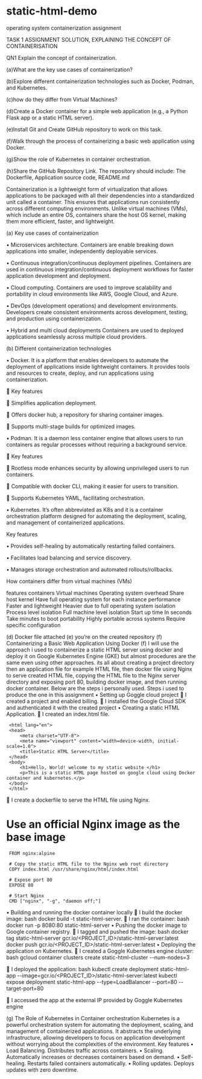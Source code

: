 # static-html-demo

operating system containerization assignment 

TASK 1 ASSIGNMENT SOLUTION, EXPLAINING THE CONCEPT OF CONTAINERISATION

QN1 Explain the concept of containerization.

(a)What are the key use cases of containerization?

(b)Explore different containerization technologies such as Docker, Podman, and Kubernetes. 

(c)how do they differ from Virtual Machines? 

(d)Create a Docker container for a simple web application (e.g., a Python Flask app or a static HTML server).

(e)Install Git and Create GitHub repository to work on this task.

(f)Walk through the process of containerizing a basic web application using Docker.

(g)Show the role of Kubernetes in container orchestration. 

(h)Share the GitHub Repository Link. The repository should include: The Dockerfile, Application source code, README.md


Containerization is a lightweight form of virtualization that allows applications to be packaged with all their dependencies into a standardized unit called a container. This ensures that applications run consistently across different computing environments.
Unlike virtual machines (VMs), which include an entire OS, containers share the host OS kernel, making them more efficient, faster, and lightweight.


(a) Key use cases of containerization

•	Microservices architecture. Containers are enable breaking down applications into smaller, independently deployable services.

•	Continuous integration/continuous deployment pipelines. Containers are used in continuous integration/continuous deployment workflows for faster application development and deployment.

•	Cloud computing. Containers are used to improve scalability and portability in cloud environments like AWS, Google Cloud, and Azure.

•	DevOps (development operations) and development environments. Developers create consistent environments across development, testing, and production using containerization.

•	Hybrid and multi cloud deployments Containers are used to deployed applications seamlessly across multiple cloud providers.

(b) Different containerization technologies

•	Docker. It is a platform that enables developers to automate the deployment of applications inside lightweight containers. It provides tools and resources to create, deploy, and run applications using containerization.

	Key features

	Simplifies application deployment.

	Offers docker hub, a repository for sharing container images.

	Supports multi-stage builds for optimized images.

•	Podman. It is a daemon less container engine that allows users to run containers as regular processes without requiring a background service.

	Key features

	Rootless mode enhances security by allowing unprivileged users to run containers.

	Compatible with docker CLI, making it easier for users to transition.

	Supports Kubernetes YAML, facilitating orchestration.

•	Kubernetes. It’s often abbreviated as K8s and it is a container orchestration platform designed for automating the deployment, scaling, and management of containerized applications.

Key features

•	Provides self-healing by automatically restarting failed containers.

•	Facilitates load balancing and service discovery.

•	Manages storage orchestration and automated rollouts/rollbacks.


How containers differ from virtual machines (VMs)

features	containers	Virtual machines
Operating system overhead	Share host kernel	Have full operating system for each instance
performance	Faster and lightweight	Heavier due to full operating system
isolation	Process level isolation	Full machine level isolation
Start up time 	In seconds	Take minutes to boot
portability	Highly portable across systems	Require specific configuration

(d) Docker file attached
(e) you’re on the created repository
(f) Containerizing a Basic Web Application Using Docker
    (f) I will use the approach i used to containerize a static HTML server using docker and deploy it on Google Kubernetes Engine (GKE) but almost procedures are the same even using other approaches. its all about creating a project directory then an application file for example HTML file, then docker file using Nginx to serve created HTML file, copying the HTML file to the Nginx server directory and exposing port 80, building docker image, and then running docker container. Below are the steps i personally used.
Steps i used to produce the one in this assignment
•	Setting up Goggle cloud project
	I created a project and enabled billing.
	I installed the Google Cloud SDK and authenticated it with the created project
•	Creating a static HTML Application.
	I created an index.html file.
<!DOCTYPE html>
     <html lang="en">
     <head>
         <meta charset="UTF-8">
         <meta name="viewport" content="width=device-width, initial-scale=1.0">
         <title>Static HTML Server</title>
     </head>
     <body>
         <h1>Hello, World! welcome to my static website </h1>
         <p>This is a static HTML page hosted on google cloud using Docker container and kubernetes.</p>
     </body>
     </html>
	I create a dockerfile to serve the HTML file using Nginx.
# Use an official Nginx image as the base image
     FROM nginx:alpine

     # Copy the static HTML file to the Nginx web root directory
     COPY index.html /usr/share/nginx/html/index.html

     # Expose port 80
     EXPOSE 80

     # Start Nginx
     CMD ["nginx", "-g", "daemon off;"]
•	Building and running the docker container locally
	I build the docker image:
          bash
          docker build -t static-html-server.
	I ran the container:
          bash
          docker run -p 8080:80 static-html-server
•	Pushing the docker image to Google container registry.
	I tagged and pushed the image:
          bash
          docker tag static-html-server gcr.io/<PROJECT_ID>/static-html-server:latest
          docker push gcr.io/<PROJECT_ID>/static-html-server:latest
•	Deploying the application on Kubernetes.
	I created a Goggle Kubernetes engine cluster:
          bash
          gcloud container clusters create static-html-cluster --num-nodes=3
          
	I deployed the application:
          bash
          kubectl create deployment static-html-app --image=gcr.io/<PROJECT_ID>/static-html-server:latest
          kubectl expose deployment static-html-app --type=LoadBalancer --port=80 --target-port=80
          
	I accessed the app at the external IP provided by Goggle Kubernetes engine

(g) The Role of Kubernetes in Container orchestration
Kubernetes is a powerful orchestration system for automating the deployment, scaling, and management of containerized applications. It abstracts the underlying infrastructure, allowing developers to focus on application development without worrying about the complexities of the environment.
Key features
•	Load Balancing.  Distributes traffic across containers.
•	Scaling. Automatically increases or decreases containers based on demand.
•	Self-healing. Restarts failed containers automatically.
•	Rolling updates. Deploys updates with zero downtime.

